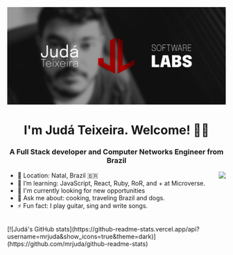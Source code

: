 <img src="./images/judalabs-banner.png" alt="Judá Teixeira Software Labs' banner with the JudaLabs logo alongside a black and white picture of Judá">

<h1 align="center">I'm Judá Teixeira. Welcome! 👋🏽</h1>
<h3 align="center">A Full Stack developer and Computer Networks Engineer from Brazil</h3>
<img align="right" src="https://github-readme-stats.vercel.app/api/top-langs/?username=mrjuda&theme=dark&layout=compact">
<ul>
<li>📍 Location: Natal, Brazil 🇧🇷</li>
<li>🌱 I’m learning: JavaScript, React, Ruby, RoR, and + at Microverse.</li>
<li>💼 I'm currently looking for new opportunities</li>
<li>💬 Ask me about: cooking, traveling Brazil and dogs.</li>
<li>⚡ Fun fact: I play guitar, sing and write songs.</li>
</ul>
<br>
[![Judá's GitHub stats](https://github-readme-stats.vercel.app/api?username=mrjuda&show_icons=true&theme=dark)](https://github.com/mrjuda/github-readme-stats)